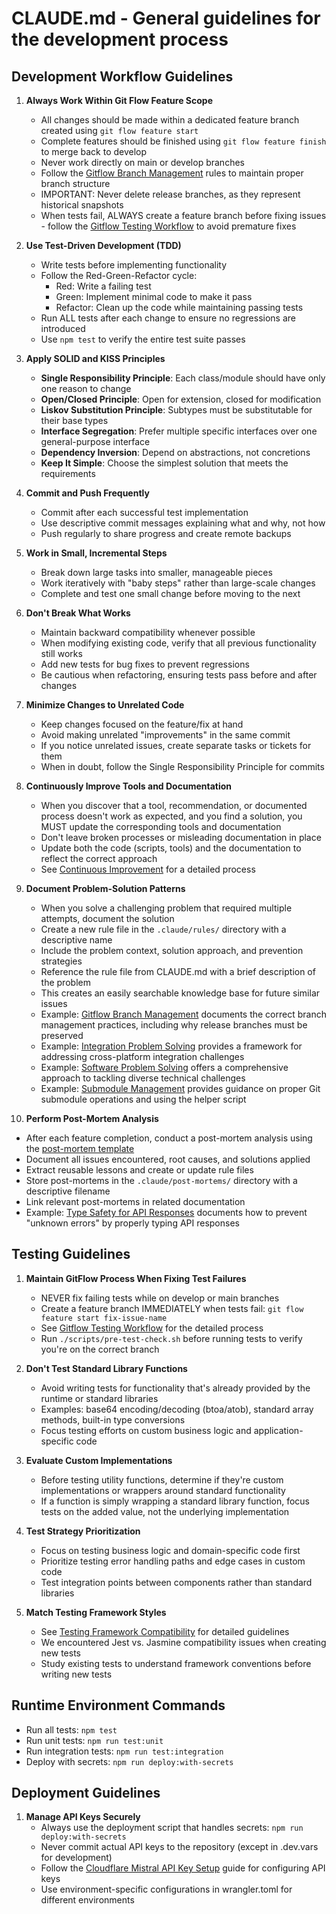 # CLAUDE.md - General guidelines for the development process

## Development Workflow Guidelines

1. **Always Work Within Git Flow Feature Scope**
   - All changes should be made within a dedicated feature branch created using `git flow feature start`
   - Complete features should be finished using `git flow feature finish` to merge back to develop
   - Never work directly on main or develop branches
   - Follow the [Gitflow Branch Management](./.claude/rules/gitflow-branch-management.md) rules to maintain proper branch structure
   - IMPORTANT: Never delete release branches, as they represent historical snapshots
   - When tests fail, ALWAYS create a feature branch before fixing issues - follow the [Gitflow Testing Workflow](./.claude/rules/gitflow-testing-workflow.md) to avoid premature fixes

2. **Use Test-Driven Development (TDD)**
   - Write tests before implementing functionality
   - Follow the Red-Green-Refactor cycle:
     - Red: Write a failing test
     - Green: Implement minimal code to make it pass
     - Refactor: Clean up the code while maintaining passing tests
   - Run ALL tests after each change to ensure no regressions are introduced
   - Use `npm test` to verify the entire test suite passes

3. **Apply SOLID and KISS Principles**
   - **Single Responsibility Principle**: Each class/module should have only one reason to change
   - **Open/Closed Principle**: Open for extension, closed for modification
   - **Liskov Substitution Principle**: Subtypes must be substitutable for their base types
   - **Interface Segregation**: Prefer multiple specific interfaces over one general-purpose interface
   - **Dependency Inversion**: Depend on abstractions, not concretions
   - **Keep It Simple**: Choose the simplest solution that meets the requirements

4. **Commit and Push Frequently**
   - Commit after each successful test implementation
   - Use descriptive commit messages explaining what and why, not how
   - Push regularly to share progress and create remote backups

5. **Work in Small, Incremental Steps**
   - Break down large tasks into smaller, manageable pieces
   - Work iteratively with "baby steps" rather than large-scale changes
   - Complete and test one small change before moving to the next

6. **Don't Break What Works**
   - Maintain backward compatibility whenever possible
   - When modifying existing code, verify that all previous functionality still works
   - Add new tests for bug fixes to prevent regressions
   - Be cautious when refactoring, ensuring tests pass before and after changes

7. **Minimize Changes to Unrelated Code**
   - Keep changes focused on the feature/fix at hand
   - Avoid making unrelated "improvements" in the same commit
   - If you notice unrelated issues, create separate tasks or tickets for them
   - When in doubt, follow the Single Responsibility Principle for commits

8. **Continuously Improve Tools and Documentation**
   - When you discover that a tool, recommendation, or documented process doesn't work as expected, and you find a solution, you MUST update the corresponding tools and documentation
   - Don't leave broken processes or misleading documentation in place
   - Update both the code (scripts, tools) and the documentation to reflect the correct approach
   - See [Continuous Improvement](./.claude/rules/continuous-improvement.md) for a detailed process

9. **Document Problem-Solution Patterns**
   - When you solve a challenging problem that required multiple attempts, document the solution
   - Create a new rule file in the `.claude/rules/` directory with a descriptive name
   - Include the problem context, solution approach, and prevention strategies
   - Reference the rule file from CLAUDE.md with a brief description of the problem
   - This creates an easily searchable knowledge base for future similar issues
   - Example: [Gitflow Branch Management](./.claude/rules/gitflow-branch-management.md) documents the correct branch management practices, including why release branches must be preserved
   - Example: [Integration Problem Solving](./.claude/rules/integration-problem-solving.md) provides a framework for addressing cross-platform integration challenges
   - Example: [Software Problem Solving](./.claude/rules/software-problem-solving.md) offers a comprehensive approach to tackling diverse technical challenges
   - Example: [Submodule Management](./.claude/rules/submodule-management.md) provides guidance on proper Git submodule operations and using the helper script

10. **Perform Post-Mortem Analysis**
   - After each feature completion, conduct a post-mortem analysis using the [post-mortem template](./.claude/templates/post-mortem.md)
   - Document all issues encountered, root causes, and solutions applied
   - Extract reusable lessons and create or update rule files
   - Store post-mortems in the `.claude/post-mortems/` directory with a descriptive filename
   - Link relevant post-mortems in related documentation
   - Example: [Type Safety for API Responses](./.claude/rules/type-safety-api-responses.md) documents how to prevent "unknown errors" by properly typing API responses

## Testing Guidelines

1. **Maintain GitFlow Process When Fixing Test Failures**
   - NEVER fix failing tests while on develop or main branches
   - Create a feature branch IMMEDIATELY when tests fail: `git flow feature start fix-issue-name`
   - See [Gitflow Testing Workflow](./.claude/rules/gitflow-testing-workflow.md) for the detailed process
   - Run `./scripts/pre-test-check.sh` before running tests to verify you're on the correct branch

2. **Don't Test Standard Library Functions**
   - Avoid writing tests for functionality that's already provided by the runtime or standard libraries
   - Examples: base64 encoding/decoding (btoa/atob), standard array methods, built-in type conversions
   - Focus testing efforts on custom business logic and application-specific code

2. **Evaluate Custom Implementations**
   - Before testing utility functions, determine if they're custom implementations or wrappers around standard functionality
   - If a function is simply wrapping a standard library function, focus tests on the added value, not the underlying implementation

3. **Test Strategy Prioritization**
   - Focus on testing business logic and domain-specific code first
   - Prioritize testing error handling paths and edge cases in custom code
   - Test integration points between components rather than standard libraries

4. **Match Testing Framework Styles**
   - See [Testing Framework Compatibility](./.claude/rules/test-framework-compatibility.md) for detailed guidelines
   - We encountered Jest vs. Jasmine compatibility issues when creating new tests
   - Study existing tests to understand framework conventions before writing new tests

## Runtime Environment Commands

- Run all tests: `npm test`
- Run unit tests: `npm run test:unit`
- Run integration tests: `npm run test:integration`
- Deploy with secrets: `npm run deploy:with-secrets`

## Deployment Guidelines

1. **Manage API Keys Securely**
   - Always use the deployment script that handles secrets: `npm run deploy:with-secrets`
   - Never commit actual API keys to the repository (except in .dev.vars for development)
   - Follow the [Cloudflare Mistral API Key Setup](./.claude/rules/Cloudflare_Mistral_API_Key_Setup.md) guide for configuring API keys
   - Use environment-specific configurations in wrangler.toml for different environments
